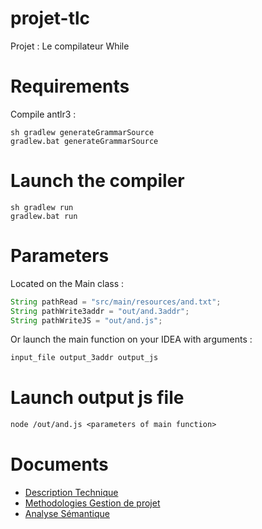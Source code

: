 ﻿# projet-tlc
Projet : Le compilateur While 

# Requirements
Compile antlr3 :
```shell
sh gradlew generateGrammarSource
gradlew.bat generateGrammarSource
```

# Launch the compiler
```shell
sh gradlew run
gradlew.bat run
```

# Parameters
Located on the Main class :
```java
String pathRead = "src/main/resources/and.txt";
String pathWrite3addr = "out/and.3addr";
String pathWriteJS = "out/and.js";
```
Or launch the main function on your IDEA with arguments :
```txt
input_file output_3addr output_js
```

# Launch output js file
```txt
node /out/and.js <parameters of main function>
```

# Documents
- [Description Technique](./docs/description-technique.md)
- [Methodologies Gestion de projet](./docs/methodologie-gestion-de-projet.md)
- [Analyse Sémantique](./docs/validation-compilateur.md)
